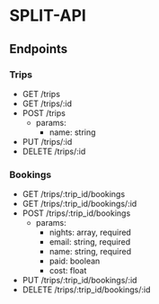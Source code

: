 # SPLIT-API


## Endpoints

### Trips
- GET /trips
- GET /trips/:id
- POST /trips
  - params:
      - name: string
- PUT /trips/:id
- DELETE /trips/:id

### Bookings
  - GET /trips/:trip_id/bookings
  - GET /trips/:trip_id/bookings/:id
  - POST /trips/:trip_id/bookings
    - params:
        - nights: array, required
        - email: string, required
        - name: string, required
        - paid: boolean
        - cost: float
  - PUT /trips/:trip_id/bookings/:id
  - DELETE /trips/:trip_id/bookings/:id
